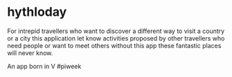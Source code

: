 hythloday
=========

For intrepid travellers 
who want to discover a different way to visit a country or a city
this application let know activities proposed by other travellers
who need people or want to meet others
without this app these fantastic places will never know.

An app born in V #piweek


